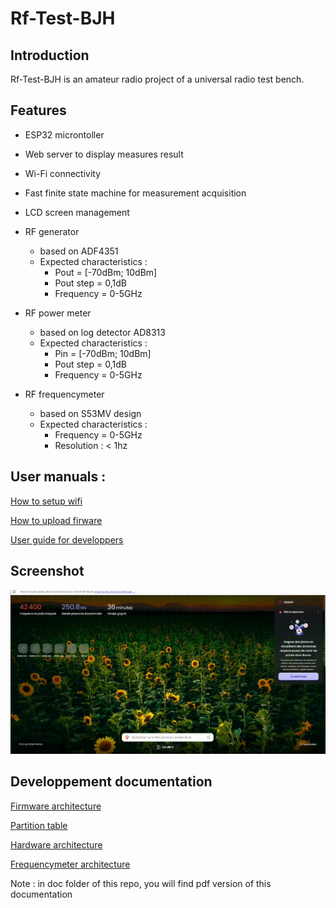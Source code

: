 # Rf-Test-BJH

## Introduction

Rf-Test-BJH is an amateur radio project of a universal radio test bench.

## Features

 - ESP32 microntoller

 - Web server to display measures result

 - Wi-Fi connectivity  

 - Fast finite state machine for measurement acquisition  

 - LCD screen management  

 - RF generator
   - based on ADF4351  
   - Expected characteristics :
     - Pout = [-70dBm; 10dBm]
     - Pout step = 0,1dB
     - Frequency = 0-5GHz  

 - RF power meter
   - based on log detector AD8313
   - Expected characteristics :
     - Pin = [-70dBm; 10dBm]
     - Pout step = 0,1dB
     - Frequency = 0-5GHz

 - RF frequencymeter
   - based on S53MV design
   - Expected characteristics :
     - Frequency = 0-5GHz
     - Resolution : < 1hz

## User manuals : 

[How to setup wifi](./doc/setup-wifi.md)

[How to upload firware](./doc/update-fw.md)

[User guide for developpers](./doc/for_developpers.md)

## Screenshot

![Index](./doc/index.gif)

## Developpement documentation

[Firmware architecture](./doc/archi-sw-new2.drawio.svg)

[Partition table](./doc/partition-table.drawio.svg)

[Hardware architecture](./doc/hw-synoptique-3.drawio.svg)

[Frequencymeter architecture](./doc/rf-freq-archi.drawio.svg)

Note : in doc folder of this repo, you will find pdf version of this documentation
